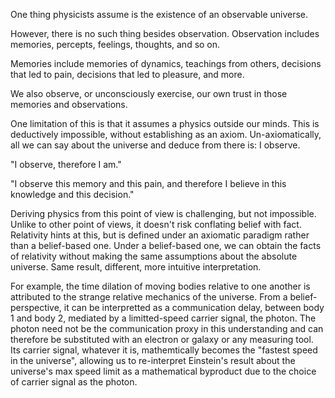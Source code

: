 One thing physicists assume is the existence of an observable universe.

However, there is no such thing besides observation. Observation includes memories, percepts, feelings, thoughts, and so on.

Memories include memories of dynamics, teachings from others, decisions that led to pain, decisions that led to pleasure, and more.

We also observe, or unconsciously exercise, our own trust in those memories and observations.

One limitation of this is that it assumes a physics outside our minds. This is deductively impossible, without establishing as an axiom. Un-axiomatically, all we can say about the universe and deduce from there is: I observe.

"I observe, therefore I am."

"I observe this memory and this pain, and therefore I believe in this knowledge and this decision."

Deriving physics from this point of view is challenging, but not impossible. Unlike to other point of views, it doesn't risk conflating belief with fact. Relativity hints at this, but is defined under an axiomatic paradigm rather than a belief-based one. Under a belief-based one, we can obtain the facts of relativity without making the same assumptions about the absolute universe. Same result, different, more intuitive interpretation.

For example, the time dilation of moving bodies relative to one another is attributed to the strange relative mechanics of the universe. From a belief-perspective, it can be interpretted as a communication delay, between body 1 and body 2, mediated by a limitted-speed carrier signal, the photon. The photon need not be the communication proxy in this understanding and can therefore be substituted with an electron or galaxy or any measuring tool. Its carrier signal, whatever it is, mathemtically becomes the "fastest speed in the universe", allowing us to re-interpret Einstein's result about the universe's max speed limit as a mathematical byproduct due to the choice of carrier signal as the photon.

